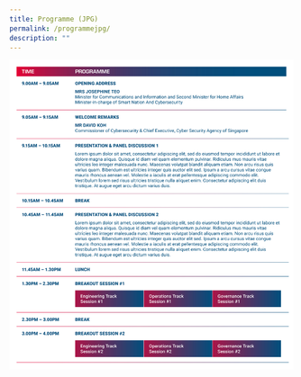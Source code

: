 ```yaml
---
title: Programme (JPG)
permalink: /programmejpg/
description: ""
---
```

![](/images/2023%20programme/2023_programme_day1.jpg)